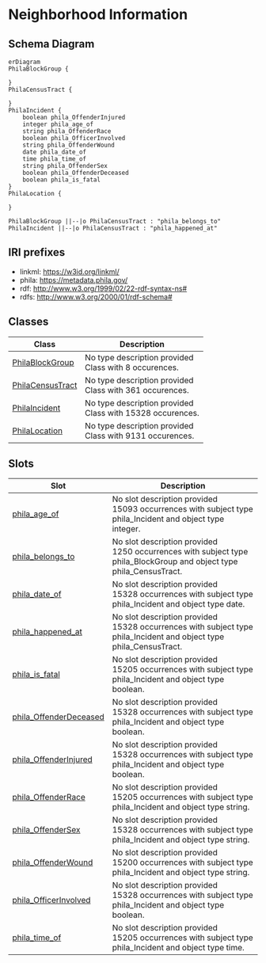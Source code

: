 # Neighborhood Information

## Schema Diagram

```mermaid
erDiagram
PhilaBlockGroup {

}
PhilaCensusTract {

}
PhilaIncident {
    boolean phila_OffenderInjured  
    integer phila_age_of  
    string phila_OffenderRace  
    boolean phila_OfficerInvolved  
    string phila_OffenderWound  
    date phila_date_of  
    time phila_time_of  
    string phila_OffenderSex  
    boolean phila_OffenderDeceased  
    boolean phila_is_fatal  
}
PhilaLocation {

}

PhilaBlockGroup ||--|o PhilaCensusTract : "phila_belongs_to"
PhilaIncident ||--|o PhilaCensusTract : "phila_happened_at"

```


## IRI prefixes

* linkml: https://w3id.org/linkml/
* phila: https://metadata.phila.gov/
* rdf: http://www.w3.org/1999/02/22-rdf-syntax-ns#
* rdfs: http://www.w3.org/2000/01/rdf-schema#



## Classes

| Class | Description |
| --- | --- |
| [PhilaBlockGroup](https://github.com/frink-okn/graph-descriptions/blob/main/neighborhood-kg/classes/PhilaBlockGroup.md) | No type description provided<br/>Class with 8 occurences.| 
| [PhilaCensusTract](https://github.com/frink-okn/graph-descriptions/blob/main/neighborhood-kg/classes/PhilaCensusTract.md) | No type description provided<br/>Class with 361 occurences.| 
| [PhilaIncident](https://github.com/frink-okn/graph-descriptions/blob/main/neighborhood-kg/classes/PhilaIncident.md) | No type description provided<br/>Class with 15328 occurences.| 
| [PhilaLocation](https://github.com/frink-okn/graph-descriptions/blob/main/neighborhood-kg/classes/PhilaLocation.md) | No type description provided<br/>Class with 9131 occurences.| 





## Slots

| Slot | Description |
| --- | --- |
| [phila_age_of](https://github.com/frink-okn/graph-descriptions/blob/main/neighborhood-kg/slots/phila_age_of.md) | No slot description provided<br/>15093 occurrences with subject type phila_Incident and object type integer.|
| [phila_belongs_to](https://github.com/frink-okn/graph-descriptions/blob/main/neighborhood-kg/slots/phila_belongs_to.md) | No slot description provided<br/>1250 occurrences with subject type phila_BlockGroup and object type phila_CensusTract.|
| [phila_date_of](https://github.com/frink-okn/graph-descriptions/blob/main/neighborhood-kg/slots/phila_date_of.md) | No slot description provided<br/>15328 occurrences with subject type phila_Incident and object type date.|
| [phila_happened_at](https://github.com/frink-okn/graph-descriptions/blob/main/neighborhood-kg/slots/phila_happened_at.md) | No slot description provided<br/>15328 occurrences with subject type phila_Incident and object type phila_CensusTract.|
| [phila_is_fatal](https://github.com/frink-okn/graph-descriptions/blob/main/neighborhood-kg/slots/phila_is_fatal.md) | No slot description provided<br/>15205 occurrences with subject type phila_Incident and object type boolean.|
| [phila_OffenderDeceased](https://github.com/frink-okn/graph-descriptions/blob/main/neighborhood-kg/slots/phila_OffenderDeceased.md) | No slot description provided<br/>15328 occurrences with subject type phila_Incident and object type boolean.|
| [phila_OffenderInjured](https://github.com/frink-okn/graph-descriptions/blob/main/neighborhood-kg/slots/phila_OffenderInjured.md) | No slot description provided<br/>15328 occurrences with subject type phila_Incident and object type boolean.|
| [phila_OffenderRace](https://github.com/frink-okn/graph-descriptions/blob/main/neighborhood-kg/slots/phila_OffenderRace.md) | No slot description provided<br/>15205 occurrences with subject type phila_Incident and object type string.|
| [phila_OffenderSex](https://github.com/frink-okn/graph-descriptions/blob/main/neighborhood-kg/slots/phila_OffenderSex.md) | No slot description provided<br/>15328 occurrences with subject type phila_Incident and object type string.|
| [phila_OffenderWound](https://github.com/frink-okn/graph-descriptions/blob/main/neighborhood-kg/slots/phila_OffenderWound.md) | No slot description provided<br/>15200 occurrences with subject type phila_Incident and object type string.|
| [phila_OfficerInvolved](https://github.com/frink-okn/graph-descriptions/blob/main/neighborhood-kg/slots/phila_OfficerInvolved.md) | No slot description provided<br/>15328 occurrences with subject type phila_Incident and object type boolean.|
| [phila_time_of](https://github.com/frink-okn/graph-descriptions/blob/main/neighborhood-kg/slots/phila_time_of.md) | No slot description provided<br/>15205 occurrences with subject type phila_Incident and object type time.|







